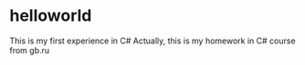 # helloworld
This is my first experience in C#
Actually, this is my homework in C# course from gb.ru
